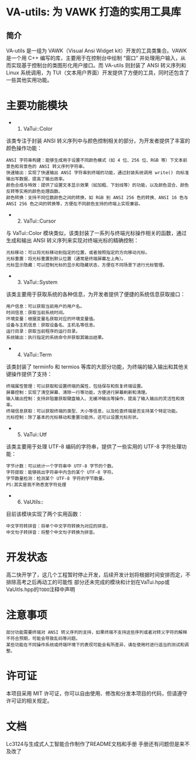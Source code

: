 # VA-utils: 为 VAWK 打造的实用工具库

## 简介

VA-utils 是一组为 VAWK（Visual Ansi Widget kit）开发的工具类集合。VAWK 是一个用 C++ 编写的库，主要用于在控制台中绘制 “窗口” 并处理用户输入，从而实现基于控制台的类图形化用户接口。而 VA-utils 则封装了 ANSI 转义序列和 Linux 系统调用，为 TUI（文本用户界面）开发提供了方便的工具，同时还包含了一些其他实用功能。
# 主要功能模块
- 1. VaTui::Color

该类专注于封装 ANSI 转义序列中与颜色控制相关的部分，为开发者提供了丰富的颜色操作功能：

    ANSI 字符串构建：能够生成用于设置不同颜色模式（如 4 位、256 位、RGB 等）下文本前景色和背景色的 ANSI 转义序列字符串。
    快速输出：实现了快速输出 ANSI 字符串到终端的功能，通过封装系统调用 write() 向标准输出写数据，提高了输出效率。
    颜色合成与特效：提供了设置文本显示效果（如加粗、下划线等）的功能，以及颜色混合、颜色反转等实用的颜色处理函数。
    颜色转换：支持不同位数颜色之间的转换，如 RGB 到 ANSI 256 色的转换、ANSI 16 色与 ANSI 256 色之间的转换等，方便在不同颜色支持的终端上实现兼容。

- 2. VaTui::Cursor

与 VaTui::Color 模块类似，该类封装了一系列与终端光标操作相关的函数，通过生成和输出 ANSI 转义序列来实现对终端光标的精确控制：

    光标移动：可以将光标移动到指定的位置，或者按照指定的方向移动光标。
    光标重置：将光标重置到默认位置（通常是终端屏幕左上角）。
    光标显示隐藏：可以控制光标的显示和隐藏状态，方便在不同场景下进行光标管理。

- 3. VaTui::System

该类主要用于获取系统的各种信息，为开发者提供了便捷的系统信息获取接口：

    用户信息：可以获取当前用户的用户名。
    时间信息：获取当前系统时间。
    环境变量：根据变量名获取对应的环境变量值。
    设备与主机信息：获取设备名、主机名等信息。
    运行目录：获取当前程序的运行目录。
    系统输出：执行指定的系统命令并获取其输出结果。

- 4. VaTui::Term

该类封装了 terminfo 和 termios 等库的大部分功能，为终端的输入输出和其他关键操作提供了支持：

    终端属性管理：可以获取和设置终端的属性，包括保存和恢复终端设置。
    屏幕控制：实现了清空屏幕、清除一行等功能，方便进行屏幕刷新和清理。
    输入输出控制：支持非阻塞获取键盘输入、无缓冲输出等操作，提高了输入输出的灵活性和效率。
    终端信息获取：可以获取终端的类型、大小等信息，以及检查终端是否支持某个特定功能。
    光标控制：除了基本的光标移动和重置功能外，还可以设置光标形状。

- 5. VaTui::Utf

该类主要用于处理 UTF-8 编码的字符串，提供了一些实用的 UTF-8 字符处理功能：

    字节计数：可以统计一个字符串中 UTF-8 字节的个数。
    字符提取：能够挑出字符串中内含的某个 UTF-8 字符。
    字节数量检测：检测某个 UTF-8 字符的字节数量。
    PS:其实是我不熟悉宽字符处理

- 6. VaUtils::

目前该模块实现了两个实用函数：

    中文字符转拼音：将单个中文字符转换为对应的拼音。
    中文句子转拼音：将整个中文句子转换为拼音。

# 开发状态

高二快开学了，这几个工程暂时停止开发，后续开发计划将根据时间安排而定，不排除高考之后再动工的可能性
部分还未完成的模块和计划在VaTui.hpp或VaUitls.hpp的`TODO`注释中声明

# 注意事项
    部分功能需要终端对 ANSI 转义序列的支持，如果终端不支持这些序列或者对转义字符的解释不符合预期，可能会导致乱码等问题。
    某些功能在不同操作系统或终端环境下的表现可能会有所差异，请在使用时进行适当的测试和调整。

# 许可证
本项目采用 MIT 许可证，你可以自由使用、修改和分发本项目的代码，但请遵守许可证的相关规定。

# 文档
Lc3124与生成式人工智能合作制作了README文档和手册
手册还有问题但是来不及改了

